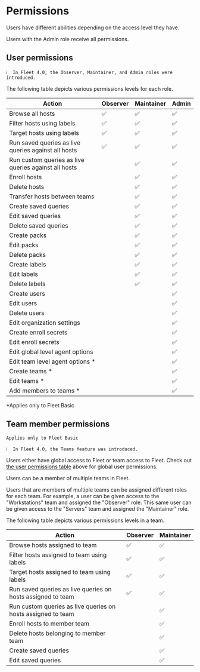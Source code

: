 # Permissions

Users have different abilities depending on the access level they have.

Users with the Admin role receive all permissions.

## User permissions

```
ℹ️  In Fleet 4.0, the Observer, Maintainer, and Admin roles were introduced.
```

The following table depicts various permissions levels for each role.

| Action                                               | Observer | Maintainer | Admin |
| ---------------------------------------------------- | -------- | ---------- | ----- |
| Browse all hosts                                     | ✅       | ✅         | ✅    |
| Filter hosts using labels                            | ✅       | ✅         | ✅    |
| Target hosts using labels                            | ✅       | ✅         | ✅    |
| Run saved queries as live queries against all hosts  | ✅       | ✅         | ✅    |
| Run custom queries as live queries against all hosts |          | ✅         | ✅    |
| Enroll hosts                                         |          | ✅         | ✅    |
| Delete hosts                                         |          | ✅         | ✅    |
| Transfer hosts between teams                         |          | ✅         | ✅    |
| Create saved queries                                 |          | ✅         | ✅    |
| Edit saved queries                                   |          | ✅         | ✅    |
| Delete saved queries                                 |          | ✅         | ✅    |
| Create packs                                         |          | ✅         | ✅    |
| Edit packs                                           |          | ✅         | ✅    |
| Delete packs                                         |          | ✅         | ✅    |
| Create labels                                        |          | ✅         | ✅    |
| Edit labels                                          |          | ✅         | ✅    |
| Delete labels                                        |          | ✅         | ✅    |
| Create users                                         |          |            | ✅    |
| Edit users                                           |          |            | ✅    |
| Delete users                                         |          |            | ✅    |
| Edit organization settings                           |          |            | ✅    |
| Create enroll secrets                                |          |            | ✅    |
| Edit enroll secrets                                  |          |            | ✅    |
| Edit global level agent options                      |          |            | ✅    |
| Edit team level agent options \*                     |          |            | ✅    |
| Create teams \*                                      |          |            | ✅    |
| Edit teams \*                                        |          |            | ✅    |
| Add members to teams \*                              |          |            | ✅    |

\*Applies only to Fleet Basic

## Team member permissions

`Applies only to Fleet Basic`

```
ℹ️  In Fleet 4.0, the Teams feature was introduced.
```

Users either have global access to Fleet or team access to Fleet. Check out [the user permissions table](#user-permissions) above for global user permissions.

Users can be a member of multiple teams in Fleet.

Users that are members of multiple teams can be assigned different roles for each team. For example, a user can be given access to the "Workstations" team and assigned the "Observer" role. This same user can be given access to the "Servers" team and assigned the "Maintainer" role.

The following table depicts various permissions levels in a team.

| Action                                                       | Observer | Maintainer |
| ------------------------------------------------------------ | -------- | ---------- |
| Browse hosts assigned to team                                | ✅       | ✅         |
| Filter hosts assigned to team using labels                   | ✅       | ✅         |
| Target hosts assigned to team using labels                   | ✅       | ✅         |
| Run saved queries as live queries on hosts assigned to team  | ✅       | ✅         |
| Run custom queries as live queries on hosts assigned to team |          | ✅         |
| Enroll hosts to member team                                  |          | ✅         |
| Delete hosts belonging to member team                        |          | ✅         |
| Create saved queries                                         |          | ✅         |
| Edit saved queries                                           |          | ✅         |
